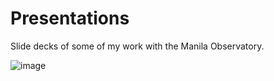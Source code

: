 # Presentations
Slide decks of some of my work with the Manila Observatory.

![image](https://github.com/user-attachments/assets/3499024d-69f6-4251-8a16-afd75dcfb8db)

